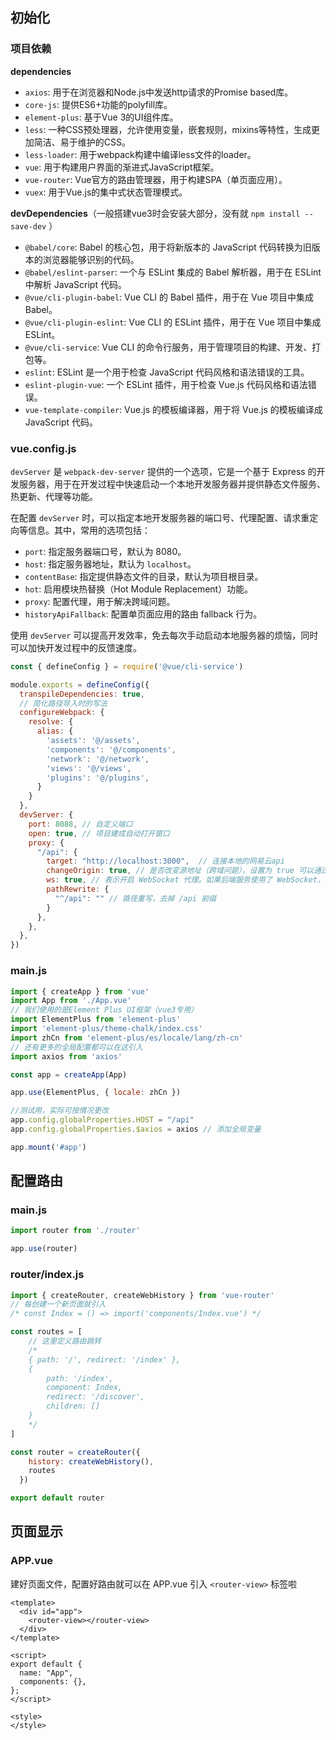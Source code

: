 ## 初始化

### 项目依赖

**dependencies**

- `axios`: 用于在浏览器和Node.js中发送http请求的Promise based库。
- `core-js`: 提供ES6+功能的polyfill库。
- `element-plus`: 基于Vue 3的UI组件库。
- `less`: 一种CSS预处理器，允许使用变量，嵌套规则，mixins等特性，生成更加简洁、易于维护的CSS。
- `less-loader`: 用于webpack构建中编译less文件的loader。
- `vue`: 用于构建用户界面的渐进式JavaScript框架。
- `vue-router`: Vue官方的路由管理器，用于构建SPA（单页面应用）。
- `vuex`: 用于Vue.js的集中式状态管理模式。

**devDependencies**（一般搭建vue3时会安装大部分，没有就 `npm install --save-dev` ）

- `@babel/core`: Babel 的核心包，用于将新版本的 JavaScript 代码转换为旧版本的浏览器能够识别的代码。
- `@babel/eslint-parser`: 一个与 ESLint 集成的 Babel 解析器，用于在 ESLint 中解析 JavaScript 代码。
- `@vue/cli-plugin-babel`: Vue CLI 的 Babel 插件，用于在 Vue 项目中集成 Babel。
- `@vue/cli-plugin-eslint`: Vue CLI 的 ESLint 插件，用于在 Vue 项目中集成 ESLint。
- `@vue/cli-service`: Vue CLI 的命令行服务，用于管理项目的构建、开发、打包等。
- `eslint`: ESLint 是一个用于检查 JavaScript 代码风格和语法错误的工具。
- `eslint-plugin-vue`: 一个 ESLint 插件，用于检查 Vue.js 代码风格和语法错误。
- `vue-template-compiler`: Vue.js 的模板编译器，用于将 Vue.js 的模板编译成 JavaScript 代码。

### vue.config.js

`devServer` 是 `webpack-dev-server` 提供的一个选项，它是一个基于 Express 的开发服务器，用于在开发过程中快速启动一个本地开发服务器并提供静态文件服务、热更新、代理等功能。

在配置 `devServer` 时，可以指定本地开发服务器的端口号、代理配置、请求重定向等信息。其中，常用的选项包括：

- `port`: 指定服务器端口号，默认为 8080。
- `host`: 指定服务器地址，默认为 `localhost`。
- `contentBase`: 指定提供静态文件的目录，默认为项目根目录。
- `hot`: 启用模块热替换（Hot Module Replacement）功能。
- `proxy`: 配置代理，用于解决跨域问题。
- `historyApiFallback`: 配置单页面应用的路由 fallback 行为。

使用 `devServer` 可以提高开发效率，免去每次手动启动本地服务器的烦恼，同时可以加快开发过程中的反馈速度。

```js
const { defineConfig } = require('@vue/cli-service')

module.exports = defineConfig({
  transpileDependencies: true,
  // 简化路径导入时的写法
  configureWebpack: {
    resolve: {
      alias: {
        'assets': '@/assets',
        'components': '@/components',
        'network': '@/network',
        'views': '@/views',
        'plugins': '@/plugins',
      }
    }
  },
  devServer: {
    port: 8088, // 自定义端口
    open: true, // 项目建成自动打开窗口
    proxy: {
      "/api": {
        target: "http://localhost:3000",  // 连接本地的网易云api
        changeOrigin: true, // 是否改变源地址（跨域问题），设置为 true 可以通过更改请求头中的 host 和 origin 属性来更改请求的源地址
        ws: true, // 表示开启 WebSocket 代理。如果后端服务使用了 WebSocket，那么这个选项需要设置为 true
        pathRewrite: {
          "^/api": "" // 路径重写，去掉 /api 前缀
        }
      },
    },
  },
})
```

### main.js

```js
import { createApp } from 'vue'
import App from './App.vue'
// 我们使用的是Element Plus UI框架（vue3专用）
import ElementPlus from 'element-plus'
import 'element-plus/theme-chalk/index.css'
import zhCn from 'element-plus/es/locale/lang/zh-cn'	
// 还有更多的全局配置都可以在这引入
import axios from 'axios'

const app = createApp(App)

app.use(ElementPlus, { locale: zhCn })

//测试用，实际可按情况更改
app.config.globalProperties.HOST = "/api"
app.config.globalProperties.$axios = axios // 添加全局变量

app.mount('#app')
```



## 配置路由

### main.js

```js
import router from './router'

app.use(router)
```

### router/index.js

```js
import { createRouter, createWebHistory } from 'vue-router'
// 每创建一个新页面就引入
/* const Index = () => import('components/Index.vue') */

const routes = [
	// 这里定义路由跳转
    /* 
    { path: '/', redirect: '/index' },
    {
        path: '/index',
        component: Index,
        redirect: '/discover',
        children: []
    }
    */
]

const router = createRouter({
    history: createWebHistory(),
    routes
  })

export default router
```

## 页面显示

### APP.vue

建好页面文件，配置好路由就可以在 APP.vue 引入 `<router-view>` 标签啦

```vue
<template>
  <div id="app">
    <router-view></router-view>
  </div>
</template>

<script>
export default {
  name: "App",
  components: {},
};
</script>

<style>
</style>
```

